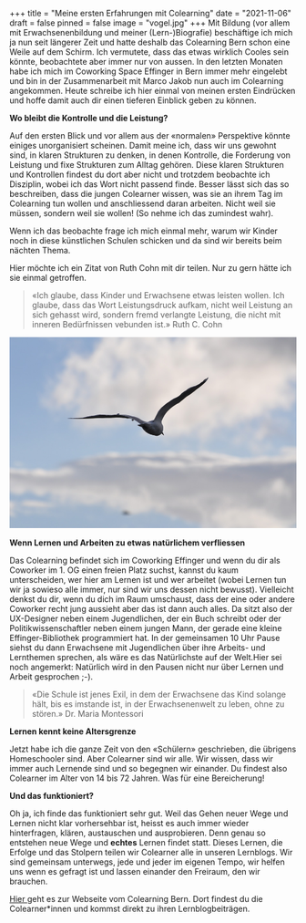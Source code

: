 +++
title = "Meine ersten Erfahrungen mit Colearning"
date = "2021-11-06"
draft = false
pinned = false
image = "vogel.jpg"
+++
Mit Bildung (vor allem mit Erwachsenenbildung und meiner (Lern-)Biografie) beschäftige ich mich ja nun seit längerer Zeit und hatte deshalb das Colearning Bern schon eine Weile auf dem Schirm. Ich vermutete, dass das etwas wirklich Cooles sein könnte, beobachtete aber immer nur von aussen. In den letzten Monaten habe ich mich im Coworking Space Effinger in Bern immer mehr eingelebt und bin in der Zusammenarbeit mit Marco Jakob nun auch im Colearning angekommen. Heute schreibe ich hier einmal von meinen ersten Eindrücken und hoffe damit auch dir einen tieferen Einblick geben zu können.

**Wo bleibt die Kontrolle und die Leistung?**

Auf den ersten Blick und vor allem aus der «normalen» Perspektive könnte einiges unorganisiert scheinen. Damit meine ich, dass wir uns gewohnt sind, in klaren Strukturen zu denken, in denen Kontrolle, die Forderung von Leistung und fixe Strukturen zum Alltag gehören. Diese klaren Strukturen und Kontrollen findest du dort aber nicht und trotzdem beobachte ich Disziplin, wobei ich das Wort nicht passend finde. Besser lässt sich das so beschreiben, dass die jungen Colearner wissen, was sie an ihrem Tag im Colearning tun wollen und anschliessend daran arbeiten. Nicht weil sie müssen, sondern weil sie wollen! (So nehme ich das zumindest wahr).

Wenn ich das beobachte frage ich mich einmal mehr, warum wir Kinder noch in diese künstlichen Schulen schicken und da sind wir bereits beim nächten Thema.

Hier möchte ich ein Zitat von Ruth Cohn mit dir teilen. Nur zu gern hätte ich sie einmal getroffen.

> «Ich glaube, dass Kinder und Erwachsene etwas leisten wollen. Ich glaube, dass das Wort Leistungsdruck aufkam, nicht weil Leistung an sich gehasst wird, sondern fremd verlangte Leistung, die nicht mit inneren Bedürfnissen vebunden ist.» Ruth C. Cohn



![](vogel.jpg)

**Wenn Lernen und Arbeiten zu etwas natürlichem verfliessen**

Das Colearning befindet sich im Coworking Effinger und wenn du dir als Coworker im 1. OG einen freien Platz suchst, kannst du kaum unterscheiden, wer hier am Lernen ist und wer arbeitet (wobei Lernen tun wir ja sowieso alle immer, nur sind wir uns dessen nicht bewusst). Vielleicht denkst du dir, wenn du dich im Raum umschaust, dass der eine oder andere Coworker recht jung aussieht aber das ist dann auch alles. Da sitzt also der UX-Designer neben einem Jugendlichen, der ein Buch schreibt oder der Politikwissenschaftler neben einem jungen Mann, der gerade eine kleine Effinger-Bibliothek programmiert hat. In der gemeinsamen 10 Uhr Pause siehst du dann Erwachsene mit Jugendlichen über ihre Arbeits- und Lernthemen sprechen, als wäre es das Natürlichste auf der Welt.Hier sei noch angemerkt: Natürlich wird in den Pausen nicht nur über Lernen und Arbeit gesprochen ;-). 



> «Die Schule ist jenes Exil, in dem der Erwachsene das Kind solange hält, bis es imstande ist, in der Erwachsenenwelt zu leben, ohne zu stören.» Dr. Maria Montessori



**Lernen kennt keine Altersgrenze**

Jetzt habe ich die ganze Zeit von den «Schülern» geschrieben, die übrigens Homeschooler sind. Aber Colearner sind wir alle. Wir wissen, dass wir immer auch Lernende sind und so begegnen wir einander. Du findest also Colearner im Alter von 14 bis 72 Jahren. Was für eine Bereicherung! 

**Und das funktioniert?**

Oh ja, ich finde das funktioniert sehr gut. Weil das Gehen neuer Wege und Lernen nicht klar vorhersehbar ist, heisst es auch immer wieder hinterfragen, klären, austauschen und ausprobieren. Denn genau so entstehen neue Wege und **echtes** Lernen findet statt. Dieses Lernen, die Erfolge und das Stolpern teilen wir Colearner alle in unseren Lernblogs. Wir sind gemeinsam unterwegs, jede und jeder im eigenen Tempo, wir helfen uns wenn es gefragt ist und lassen einander den Freiraum, den wir brauchen. 

[Hier ](https://www.colearningbern.ch/)geht es zur Webseite vom Colearning Bern. Dort findest du die Colearner*innen und kommst direkt zu ihren Lernblogbeiträgen.